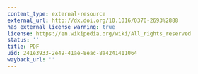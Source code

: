 ```yaml
---
content_type: external-resource
external_url: http://dx.doi.org/10.1016/0370-2693%2888
has_external_license_warning: true
license: https://en.wikipedia.org/wiki/All_rights_reserved
status: ''
title: PDF
uid: 241e3933-2e49-41ae-8eac-8a4241411064
wayback_url: ''
---
```

